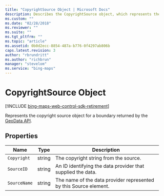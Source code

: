 ```yaml
---
title: "CopyrightSource Object | Microsoft Docs"
description: Describes the CopyrightSource object, which represents the copyright source object for a GeoData API boundary, and details its properties.
ms.custom: ""
ms.date: "02/28/2018"
ms.reviewer: ""
ms.suite: ""
ms.tgt_pltfrm: ""
ms.topic: "article"
ms.assetid: 0b0d2ecc-8854-487a-b776-0f4297ab806b
caps.latest.revision: 3
author: "rbrundritt"
ms.author: "richbrun"
manager: "stevelom"
ms.service: "bing-maps"
---
```


# CopyrightSource Object

[!INCLUDE [bing-maps-web-control-sdk-retirement](../../../includes/bing-maps-web-control-sdk-retirement.md)]

Represents the copyright source object for a boundary returned by the [GeoData API](../../../spatial-data-services/geodata-api.md). 

## Properties

Name               | Type              | Description
-------------------|-------------------|------------------------------------------------------------------
`Copyright`        | string            | The copyright string from the source.
`SourceID`         | string            | An ID identifying the data provider that supplied the data.
`SourceName`       | string            | The name of the data provider represented by this Source element.
